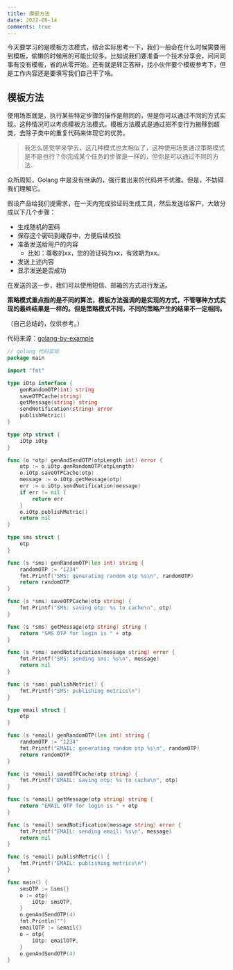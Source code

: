 ```yaml
---
title: 模板方法
date: 2022-06-14
comments: true
---
```


今天要学习的是模板方法模式，结合实际思考一下，我们一般会在什么时候需要用到模板，偷懒的时候用的可能比较多。比如说我们要准备一个技术分享会，问问同事有没有模板，省的从零开始。还有就是转正答辩，找小伙伴要个模板参考下，但是工作内容还是要填写我们自己干了啥。

<!--more-->

## 模板方法

使用场景就是，执行某些特定步骤的操作是相同的，但是你可以通过不同的方式实现。这种情况可以考虑模板方法模式。模板方法模式是通过把不变行为搬移到超类，去除子类中的重复代码来体现它的优势。

> 我怎么感觉学来学去，这几种模式也太相似了，这种使用场景通过策略模式是不是也行？你完成某个任务的步骤是一样的，但你是可以通过不同的方法..

众所周知，Golang 中是没有继承的，强行套出来的代码并不优雅。但是，不妨碍我们理解它。



假设产品给我们提需求，在一天内完成验证码生成工具，然后发送给客户，大致分成以下几个步骤：

- 生成随机的密码
- 保存这个密码到缓存中，方便后续校验
- 准备发送给用户的内容
  - 比如：尊敬的xx，您的验证码为xx，有效期为xx。
- 发送上述内容
- 显示发送是否成功



在发送的这一步，我们可以使用短信、邮箱的方式进行发送。



**策略模式重点指的是不同的算法，模板方法强调的是实现的方式，不管哪种方式实现的最终结果是一样的。但是策略模式不同，不同的策略产生的结果不一定相同。**

（自己总结的，仅供参考。）

代码来源：[golang-by-example](https://golangbyexample.com/template-method-design-pattern-golang/)

```go
// golang 代码实现
package main

import "fmt"

type iOtp interface {
    genRandomOTP(int) string
    saveOTPCache(string)
    getMessage(string) string
    sendNotification(string) error
    publishMetric()
}

type otp struct {
    iOtp iOtp
}

func (o *otp) genAndSendOTP(otpLength int) error {
    otp := o.iOtp.genRandomOTP(otpLength)
    o.iOtp.saveOTPCache(otp)
    message := o.iOtp.getMessage(otp)
    err := o.iOtp.sendNotification(message)
    if err != nil {
        return err
    }
    o.iOtp.publishMetric()
    return nil
}

type sms struct {
    otp
}

func (s *sms) genRandomOTP(len int) string {
    randomOTP := "1234"
    fmt.Printf("SMS: generating random otp %s\n", randomOTP)
    return randomOTP
}

func (s *sms) saveOTPCache(otp string) {
    fmt.Printf("SMS: saving otp: %s to cache\n", otp)
}

func (s *sms) getMessage(otp string) string {
    return "SMS OTP for login is " + otp
}

func (s *sms) sendNotification(message string) error {
    fmt.Printf("SMS: sending sms: %s\n", message)
    return nil
}

func (s *sms) publishMetric() {
    fmt.Printf("SMS: publishing metrics\n")
}

type email struct {
    otp
}

func (s *email) genRandomOTP(len int) string {
    randomOTP := "1234"
    fmt.Printf("EMAIL: generating random otp %s\n", randomOTP)
    return randomOTP
}

func (s *email) saveOTPCache(otp string) {
    fmt.Printf("EMAIL: saving otp: %s to cache\n", otp)
}

func (s *email) getMessage(otp string) string {
    return "EMAIL OTP for login is " + otp
}

func (s *email) sendNotification(message string) error {
    fmt.Printf("EMAIL: sending email: %s\n", message)
    return nil
}

func (s *email) publishMetric() {
    fmt.Printf("EMAIL: publishing metrics\n")
}

func main() {
    smsOTP := &sms{}
    o := otp{
        iOtp: smsOTP,
    }
    o.genAndSendOTP(4)
    fmt.Println("")
    emailOTP := &email{}
    o = otp{
        iOtp: emailOTP,
    }
    o.genAndSendOTP(4)
}
```
